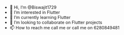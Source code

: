 - 👋 Hi, I’m @Biswajit1729
- 👀 I’m interested in Flutter
- 🌱 I’m currently learning Flutter
- 💞️ I’m looking to collaborate on Flutter projects
- 📫 How to reach me call me or call me on 6280849481

<!---
Biswajit1729/Biswajit1729 is a ✨ special ✨ repository because its `README.md` (this file) appears on your GitHub profile.
You can click the Preview link to take a look at your changes.
--->
